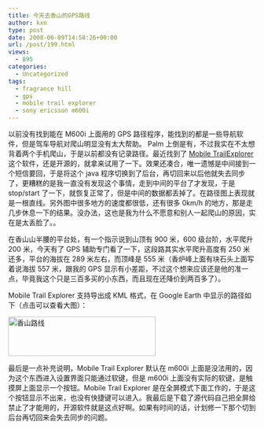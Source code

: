 ```yaml
---
title: 今天去香山的GPS路线
author: kxn
type: post
date: 2008-06-09T14:58:26+00:00
url: /post/199.html
views:
  - 895
categories:
  - Uncategorized
tags:
  - fragrance hill
  - gps
  - mobile trail explorer
  - sony ericsson m600i
---
```


以前没有找到能在 M600i 上面用的 GPS 路径程序，能找到的都是一些导航软件，但是驾车导航对爬山明显没有太大帮助。 Palm 上倒是有，不过我实在不太想背着两个手机爬山，于是以前都没有记录路径。最近找到了 [Mobile TrailExplorer][1] 这个软件，还是开源的，就拿来试用了一下。效果还凑合，唯一遗憾是中间接到一个短信要回，于是将这个 java 程序切换到了后台，再切回来以后他就失去同步了，更糟糕的是我一直没有发现这个事情，走到中间的平台了才发现，于是 stop/start 了一下，就恢复正常了，但是中间的数据都丢掉了。在路径图上表现就是一根直线。另外图中很多地方的速度都很低，还有很多 0km/h 的地方，那是走几步休息一下的结果。没办法，这也是我为什么不愿意和别人一起爬山的原因，实在是太丢脸了。。

在香山山半腰的平台处，有一个指示说到山顶有 900 米，600 级台阶，水平爬升 200 米，今天有了 GPS 辅助专门看了一下，这段路其实水平爬升高度有 250 米还多，平台的海拔在 289 米左右，而顶峰是 555 米（香炉峰上面有块石头上面写着说海拔 557 米，跟我的 GPS 显示有小差距，不过这个想来应该还是他的准一点，毕竟我这个只是三百多买的小东西，而且现在还降价到两百多了）。

Mobile Trail Explorer 支持导出成 KML 格式，在 Google Earth 中显示的路径如下（点击可以查看大图）：

[<img loading="lazy" src="http://blog.kangkang.org/wordpress/wp-content/uploads/2008/06/path.png" alt="香山路线" title="香山路线" width="300" height="80" class="alignnone size-medium wp-image-200" />][2]

最后是一点补充说明，Mobile Trail Explorer 默认在 m600i 上面是没法用的，因为这个东西进入设置界面只能通过软键，但是 m600i 上面没有实际的软键，是触摸屏上面显示一个按钮。Mobile Trail Explorer 是在全屏模式下面工作的，于是这个按钮显示不出来，也没有快捷键可以进入。我最后是下载了源代码自己把全屏给禁止了才能用的，开源软件就是这点好啊。如果有时间的话，计划修一下那个切到后台再切回来会失去同步的问题。

[1]: http://www.substanceofcode.com/software/mobile-trail-explorer/
[2]: http://blog.kangkang.org/wordpress/wp-content/uploads/2008/06/path.png
